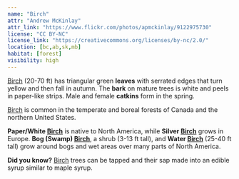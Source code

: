 ```yaml
---
name: "Birch"
attr: "Andrew McKinlay"
attr_link: "https://www.flickr.com/photos/apmckinlay/9122975730"
license: "CC BY-NC"
license_link: "https://creativecommons.org/licenses/by-nc/2.0/"
location: [bc,ab,sk,mb]
habitat: [forest]
visibility: high
---
```

[Birch](/trees/birch/) (20-70 ft) has triangular green **leaves** with serrated edges that turn yellow and then fall in autumn. The **bark** on mature trees is white and peels in paper-like strips. Male and female **catkins** form in the spring.

[Birch](/trees/birch/) is common in the temperate and boreal forests of Canada and the northern United States.

**Paper/White [Birch](/trees/birch/)** is native to North America, while **Silver [Birch](/trees/birch/)** grows in Europe. **Bog (Swamp) [Birch](/trees/birch/)**, a shrub (3-13 ft tall), and **Water [Birch](/trees/birch/)** (25-40 ft tall) grow around bogs and wet areas over many parts of North America.

**Did you know?** [Birch](/trees/birch/) trees can be tapped and their sap made into an edible syrup similar to maple syrup.

